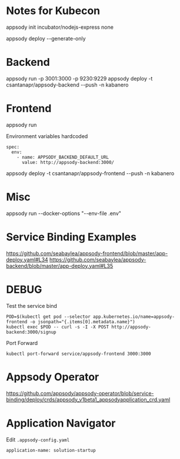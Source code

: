 # Notes for Kubecon
appsody init incubator/nodejs-express none

appsody deploy --generate-only

# Backend
appsody run -p 3001:3000 -p 9230:9229
appsody deploy -t csantanapr/appsody-backend --push -n kabanero


# Frontend
appsody run

Environment variables hardcoded
```
spec:
  env:
    - name: APPSODY_BACKEND_DEFAULT_URL
      value: http://appsody-backend:3000/
```
appsody deploy -t csantanapr/appsody-frontend --push -n kabanero





# Misc
appsody run --docker-options "--env-file .env"

# Service Binding Examples
https://github.com/seabaylea/appsody-frontend/blob/master/app-deploy.yaml#L34
https://github.com/seabaylea/appsody-backend/blob/master/app-deploy.yaml#L35

# DEBUG
Test the service bind
```
POD=$(kubectl get pod --selector app.kubernetes.io/name=appsody-frontend -o jsonpath="{.items[0].metadata.name}")
kubectl exec $POD -- curl -s -I -X POST http://appsody-backend:3000/signup
```
Port Forward
```
kubectl port-forward service/appsody-frontend 3000:3000
```

# Appsody Operator
https://github.com/appsody/appsody-operator/blob/service-binding/deploy/crds/appsody_v1beta1_appsodyapplication_crd.yaml

# Application Navigator
Edit `.appsody-config.yaml`
```
application-name: solution-startup
```
